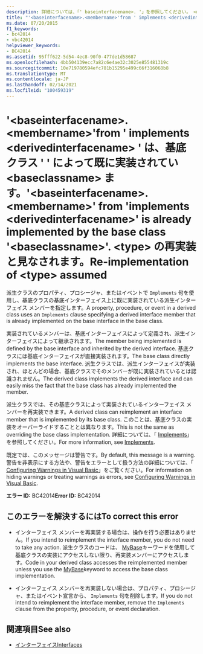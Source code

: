 ```yaml
---
description: 詳細については、「' baseinterfacename>. '」を参照してください。 <membername> from ' implements <derivedinterfacename> ' は、基底クラス ' ' によって既に実装されてい <baseclassname> ます。 <type> の再実装と見なされます。
title: "'<baseinterfacename>.<membername>'from ' implements <derivedinterfacename> ' は、基底クラス ' ' によって既に実装されてい <baseclassname> ます。 <type> の再実装と見なされます。"
ms.date: 07/20/2015
f1_keywords:
- bc42014
- vbc42014
helpviewer_keywords:
- BC42014
ms.assetid: 95fff622-5d54-4ec8-90f0-477de1d58687
ms.openlocfilehash: 4bb504139ecc7a82c6e4ae32c3025e855481319c
ms.sourcegitcommit: 10e719780594efc781b15295e499c66f316068b8
ms.translationtype: MT
ms.contentlocale: ja-JP
ms.lasthandoff: 02/14/2021
ms.locfileid: "100459319"
---
```

# <a name="baseinterfacenamemembername-from-implements-derivedinterfacename-is-already-implemented-by-the-base-class-baseclassname-re-implementation-of-type-assumed"></a><span data-ttu-id="2e12f-106">'\<baseinterfacename>.\<membername>'from ' implements \<derivedinterfacename> ' は、基底クラス ' ' によって既に実装されてい \<baseclassname> ます。</span><span class="sxs-lookup"><span data-stu-id="2e12f-106">'\<baseinterfacename>.\<membername>' from 'implements \<derivedinterfacename>' is already implemented by the base class '\<baseclassname>'.</span></span> <span data-ttu-id="2e12f-107">\<type> の再実装と見なされます。</span><span class="sxs-lookup"><span data-stu-id="2e12f-107">Re-implementation of \<type> assumed</span></span>

<span data-ttu-id="2e12f-108">派生クラスのプロパティ、プロシージャ、またはイベントで `Implements` 句を使用し、基底クラスの基底インターフェイス上に既に実装されている派生インターフェイス メンバーを指定します。</span><span class="sxs-lookup"><span data-stu-id="2e12f-108">A property, procedure, or event in a derived class uses an `Implements` clause specifying a derived interface member that is already implemented on the base interface in the base class.</span></span>  
  
 <span data-ttu-id="2e12f-109">実装されているメンバーは、基底インターフェイスによって定義され、派生インターフェイスによって継承されます。</span><span class="sxs-lookup"><span data-stu-id="2e12f-109">The member being implemented is defined by the base interface and inherited by the derived interface.</span></span> <span data-ttu-id="2e12f-110">基底クラスには基底インターフェイスが直接実装されます。</span><span class="sxs-lookup"><span data-stu-id="2e12f-110">The base class directly implements the base interface.</span></span> <span data-ttu-id="2e12f-111">派生クラスでは、派生インターフェイスが実装され、ほとんどの場合、基底クラスでそのメンバーが既に実装されているとは認識されません。</span><span class="sxs-lookup"><span data-stu-id="2e12f-111">The derived class implements the derived interface and can easily miss the fact that the base class has already implemented the member.</span></span>  
  
 <span data-ttu-id="2e12f-112">派生クラスでは、その基底クラスによって実装されているインターフェイス メンバーを再実装できます。</span><span class="sxs-lookup"><span data-stu-id="2e12f-112">A derived class can reimplement an interface member that is implemented by its base class.</span></span> <span data-ttu-id="2e12f-113">このことは、基底クラスの実装をオーバーライドすることとは異なります。</span><span class="sxs-lookup"><span data-stu-id="2e12f-113">This is not the same as overriding the base class implementation.</span></span> <span data-ttu-id="2e12f-114">詳細については、「 [Implements](../language-reference/statements/implements-clause.md)」を参照してください。</span><span class="sxs-lookup"><span data-stu-id="2e12f-114">For more information, see [Implements](../language-reference/statements/implements-clause.md).</span></span>  
  
 <span data-ttu-id="2e12f-115">既定では、このメッセージは警告です。</span><span class="sxs-lookup"><span data-stu-id="2e12f-115">By default, this message is a warning.</span></span> <span data-ttu-id="2e12f-116">警告を非表示にする方法や、警告をエラーとして扱う方法の詳細については、「 [Configuring Warnings in Visual Basic](/visualstudio/ide/configuring-warnings-in-visual-basic)」をご覧ください。</span><span class="sxs-lookup"><span data-stu-id="2e12f-116">For information on hiding warnings or treating warnings as errors, see [Configuring Warnings in Visual Basic](/visualstudio/ide/configuring-warnings-in-visual-basic).</span></span>  
  
 <span data-ttu-id="2e12f-117">**エラー ID:** BC42014</span><span class="sxs-lookup"><span data-stu-id="2e12f-117">**Error ID:** BC42014</span></span>  
  
## <a name="to-correct-this-error"></a><span data-ttu-id="2e12f-118">このエラーを解決するには</span><span class="sxs-lookup"><span data-stu-id="2e12f-118">To correct this error</span></span>  
  
- <span data-ttu-id="2e12f-119">インターフェイス メンバーを再実装する場合は、操作を行う必要はありません。</span><span class="sxs-lookup"><span data-stu-id="2e12f-119">If you intend to reimplement the interface member, you do not need to take any action.</span></span> <span data-ttu-id="2e12f-120">派生クラスのコードは、 [MyBase](../programming-guide/program-structure/me-my-mybase-and-myclass.md#mybase)キーワードを使用して基底クラスの実装にアクセスしない限り、再実装メンバーにアクセスします。</span><span class="sxs-lookup"><span data-stu-id="2e12f-120">Code in your derived class accesses the reimplemented member unless you use the [MyBase](../programming-guide/program-structure/me-my-mybase-and-myclass.md#mybase)keyword to access the base class implementation.</span></span>  
  
- <span data-ttu-id="2e12f-121">インターフェイス メンバーを再実装しない場合は、プロパティ、プロシージャ、またはイベント宣言から、 `Implements` 句を削除します。</span><span class="sxs-lookup"><span data-stu-id="2e12f-121">If you do not intend to reimplement the interface member, remove the `Implements` clause from the property, procedure, or event declaration.</span></span>  
  
## <a name="see-also"></a><span data-ttu-id="2e12f-122">関連項目</span><span class="sxs-lookup"><span data-stu-id="2e12f-122">See also</span></span>

- [<span data-ttu-id="2e12f-123">インターフェイス</span><span class="sxs-lookup"><span data-stu-id="2e12f-123">Interfaces</span></span>](../programming-guide/language-features/interfaces/index.md)
